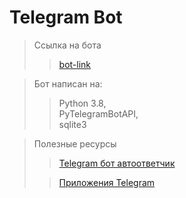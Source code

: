 # Telegram Bot
> Ссылка на бота
> > [bot-link]
 
> Бот написан на: 
> > Python 3.8,  
> > PyTelegramBotAPI,  
> > sqlite3

> Полезные ресурсы 
> > [Telegram бот автоответчик]
> 
> > [Приложения Telegram]

[bot-link]:https://t-do.ru/Testgeniybot
[Telegram бот автоответчик]:https://telegra.ph/Telegram-bot-avtootvetchik-05-06
[youtube]:https://www.youtube.com/watch?v=bXxa9IkAPew
[Приложения Telegram]:https://my.telegram.org/auth
